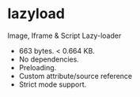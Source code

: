 # lazyload
Image, Iframe &amp; Script Lazy-loader

<ul>
  <li>663 bytes. < 0.664 KB.</li>
  <li>No dependencies.</li>
  <li>Preloading.</li>
  <li>Custom attribute/source reference</li>
  <li>Strict mode support.</li>
</ul>
